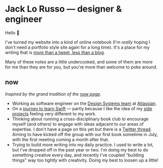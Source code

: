# Jack Lo Russo — designer & engineer

Hello 👋

I've turned my website into a kind of online notebook (I'm _really_ hoping I don't need a portfolio style site again for a long time). It's a place for my writing that is [more than a tweet, less than a blog](more-than-a-tweet-less-than-a-blog.md).

Many of these notes are a little undercooked, and some of them are more for me than they are for you, but you're more than welcome to poke around.

## now

_Inspired by the grand tradition of the [now page](https://sivers.org/now)._

- Working as software engineer on the [Design Systems team](https://atlassian.design) at [Atlassian](https://www.atlassian.com/).
- On a [journey to learn Swift](journey-to-learn-swift.md) — partly because I like the idea of my [side projects](side-projects.md) feeling very different to my work.
- Thinking about running a cross-disciplinary book club to encourage myself (and others) to engage with ideas adjacent to our areas of expertise. I don't have a page on this yet but there is a [Twitter thread](https://twitter.com/lol_russo/status/1272698810473410561?s=20). Aiming to have kicked off the group with our first book sometime in July, with the first meeting coming a month after that.
- Trying to build more writing into my daily practice. I used to write a lot, but I've dropped off in the past year or two. I'm doing my best to do something creative every day, and recently I've coupled "building things" way too tightly with creativity. Doing my best to loosen up a little!
